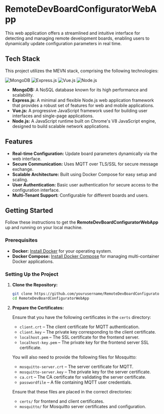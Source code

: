 # RemoteDevBoardConfiguratorWebApp

This web application offers a streamlined and intuitive interface for detecting and managing remote development boards, enabling users to dynamically update configuration parameters in real time.

## Tech Stack

This project utilizes the MEVN stack, comprising the following technologies:

![MongoDB](https://img.icons8.com/color/48/000000/mongodb.png) ![Express.js](https://img.icons8.com/color/48/000000/express-js.png) ![Vue.js](https://img.icons8.com/color/48/000000/vue-js.png) ![Node.js](https://img.icons8.com/color/48/000000/nodejs.png)

- **MongoDB:** A NoSQL database known for its high performance and scalability.
- **Express.js:** A minimal and flexible Node.js web application framework that provides a robust set of features for web and mobile applications.
- **Vue.js:** A progressive JavaScript framework used for building user interfaces and single-page applications.
- **Node.js:** A JavaScript runtime built on Chrome's V8 JavaScript engine, designed to build scalable network applications.

## Features

- **Real-time Configuration:** Update board parameters dynamically via the web interface.
- **Secure Communication:** Uses MQTT over TLS/SSL for secure message exchange.
- **Scalable Architecture:** Built using Docker Compose for easy setup and scaling.
- **User Authentication:** Basic user authentication for secure access to the configuration interface.
- **Multi-Tenant Support:** Configurable for different boards and users.

## Getting Started

Follow these instructions to get the **RemoteDevBoardConfiguratorWebApp** up and running on your local machine.

### Prerequisites

- **Docker:** [Install Docker](https://docs.docker.com/get-docker/) for your operating system.
- **Docker Compose:** [Install Docker Compose](https://docs.docker.com/compose/install/) for managing multi-container Docker applications.

### Setting Up the Project

1. **Clone the Repository:**

    ```bash
    git clone https://github.com/yourusername/RemoteDevBoardConfiguratorWebApp.git
    cd RemoteDevBoardConfiguratorWebApp
    ```

2. **Prepare the Certificates:**

   Ensure that you have the following certificates in the `certs` directory:

   - `client.crt` – The client certificate for MQTT authentication.
   - `client.key` – The private key corresponding to the client certificate.
   - `localhost.pem` – The SSL certificate for the frontend server.
   - `localhost-key.pem` – The private key for the frontend server SSL certificate.

   You will also need to provide the following files for Mosquitto:

   - `mosquitto-server.crt` – The server certificate for MQTT.
   - `mosquitto-server.key` – The private key for the server certificate.
   - `ca.crt` – The CA certificate for validating the server certificate.
   - `passwordfile` – A file containing MQTT user credentials. 

   Ensure that these files are placed in the correct directories:

   - `certs/` for frontend and client certificates.
   - `mosquitto/` for Mosquitto server certificates and configuration.

